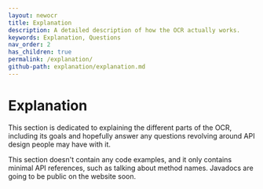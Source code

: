 ```yaml
---
layout: newocr
title: Explanation
description: A detailed description of how the OCR actually works.
keywords: Explanation, Questions
nav_order: 2
has_children: true
permalink: /explanation/
github-path: explanation/explanation.md
---
```


# Explanation

This section is dedicated to explaining the different parts of the OCR, including its goals and hopefully answer any questions revolving around API design people may have with it.

This section doesn't contain any code examples, and it only contains minimal API references, such as talking about method names. Javadocs are going to be public on the website soon.

